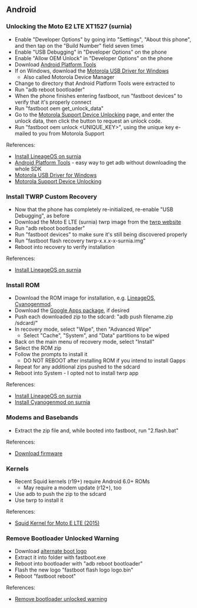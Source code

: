 ## Android

### Unlocking the Moto E2 LTE XT1527 (surnia)

* Enable "Developer Options" by going into "Settings", "About this phone", and then tap on the "Build Number" field seven times
* Enable "USB Debugging" in "Developer Options" on the phone
* Enable "Allow OEM Unlock" in "Developer Options" on the phone
* Download [Android Platform Tools](https://developer.android.com/studio/releases/platform-tools.html#download)
* If on Windows, download the [Motorola USB Driver for Windows](http://www.teamandroid.com/2015/06/24/moto-e-2015-usb-drivers-download)
  * Also called Motorola Device Manager
* Change to directory that Android Platform Tools were extracted to
* Run "adb reboot bootloader"
* When the phone finishes entering fastboot, run "fastboot devices" to verify that it's properly connect
* Run "fastboot oem get_unlock_data"
* Go to the [Motorola Support Device Unlocking](http://motorola-global-portal.custhelp.com/app/standalone/bootloader/unlock-your-device-a) page, and enter the unlock data, then click the button to request an unlock code.
* Run "fastboot oem unlock <UNIQUE_KEY>", using the unique key e-mailed to you from Motorola Support

References:
* [Install LineageOS on surnia](https://wiki.lineageos.org/devices/surnia/install)
* [Android Platform Tools](https://developer.android.com/studio/releases/platform-tools.html#download) - easy way to get adb without downloading the whole SDK
* [Motorola USB Driver for Windows](http://www.teamandroid.com/2015/06/24/moto-e-2015-usb-drivers-download)
* [Motorola Support Device Unlocking](http://motorola-global-portal.custhelp.com/app/standalone/bootloader/unlock-your-device-a)

### Install TWRP Custom Recovery

* Now that the phone has completely re-initialized, re-enable "USB Debugging", as before
* Download the Moto E LTE (surnia) twrp image from the [twrp website](http://twrp.me/)
* Run "adb reboot bootloader"
* Run "fastboot devices" to make sure it's still being discovered properly
* Run "fastboot flash recovery twrp-x.x.x-x-surnia.img"
* Reboot into recovery to verify installation

References:
* [Install LineageOS on surnia](https://wiki.lineageos.org/devices/surnia/install)

### Install ROM

* Download the ROM image for installation, e.g. [LineageOS](https://download.lineageos.org/surnia), [Cyanogenmod](https://forum.xda-developers.com/moto-e-2015/orig-development/rom-cyanogenmod-13-moto-e-lte-t3329100).
* Download the [Google Apps package](http://opengapps.org/?api=7.1&variant=micro), if desired
* Push each downloaded zip to the sdcard: "adb push filename.zip /sdcard/"
* In recovery mode, select "Wipe", then "Advanced Wipe"
  * Select "Cache", "System", and "Data" partitions to be wiped
* Back on the main menu of recovery mode, select "Install"
* Select the ROM zip
* Follow the prompts to install it
  * DO NOT REBOOT after installing ROM if you intend to install Gapps
* Repeat for any additional zips pushed to the sdcard
* Reboot into System - I opted not to install twrp app

References:
* [Install LineageOS on surnia](https://wiki.lineageos.org/devices/surnia/install)
* [Install Cyanogenmod on surnia](https://forum.xda-developers.com/moto-e-2015/orig-development/rom-cyanogenmod-13-moto-e-lte-t3329100)

### Modems and Basebands

* Extract the zip file and, while booted into fastboot, run "2.flash.bat"

References:
* [Download firmware](https://forum.xda-developers.com/moto-e-2015/general/moto-e-2015-modems-t3296044)

### Kernels

* Recent Squid kernels (r19+) require Android 6.0+ ROMs
  * May require a modem update (r12+), too
* Use adb to push the zip to the sdcard
* Use twrp to install it

References:
* [Squid Kernel for Moto E LTE (2015)](https://forum.xda-developers.com/moto-e-2015/orig-development/squid-kernel-moto-e-lte-2015-t3072209)

### Remove Bootloader Unlocked Warning

* Download [alternate boot logo](http://www.mediafire.com/download/1x0s6gbxmrw5x0r/Moto-E-2015-logo.zip)
* Extract it into folder with fastboot.exe
* Reboot into bootloader with "adb reboot bootloader"
* Flash the new logo "fastboot flash logo logo.bin"
* Reboot "fastboot reboot"

References:
* [Remove bootloader unlocked warning](http://www.droidviews.com/how-to-remove-bootloader-unlocked-warning-on-moto-e-2015/)
